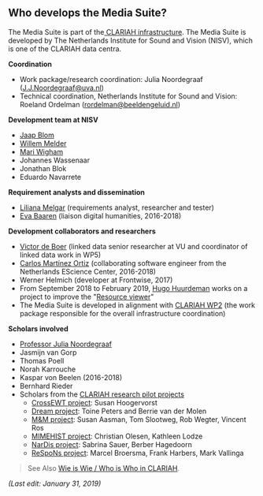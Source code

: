 ## Who develops the Media Suite?

The Media Suite is part of the[ CLARIAH infrastructure](https://clariah.nl/en/). The Media Suite is developed by The Netherlands Institute for Sound and Vision (NISV), which is one of the CLARIAH data centra.

**Coordination**

- Work package/research coordination: Julia Noordegraaf ([J.J.Noordegraaf@uva.nl](mailto:J.J.Noordegraaf@uva.nl))
- Technical coordination, Netherlands Institute for Sound and Vision: Roeland Ordelman ([rordelman@beeldengeluid.nl](mailto:rordelman@beeldengeluid.nl))

**Development team at NISV**

- [Jaap Blom](https://clariah.nl/en/about/who-is-who/wp5/jaap-blom)
- [Willem Melder](https://www.beeldengeluid.nl/en/knowledge/experts/willem-melder)
- [Mari Wigham](https://www.linkedin.com/in/mariwigham) 
- Johannes Wassenaar
- Jonathan Blok 
- Eduardo Navarrete 

**Requirement analysts and dissemination**

- [Liliana Melgar](https://www.linkedin.com/in/lilimelgar/?locale=en_US) (requirements analyst, researcher and tester)
- [Eva Baaren](https://www.linkedin.com/in/baaren/) (liaison digital humanities, 2016-2018)

**Development collaborators and researchers**

- [Victor de Boer](http://www.victordeboer.com/) (linked data senior researcher at VU and coordinator of linked data work in WP5)
- [Carlos Martínez Ortiz](https://www.esciencecenter.nl/profile/dr.-carlos-martinez-ortiz) (collaborating software engineer from the Netherlands EScience Center, 2016-2018)
- Werner Helmich (developer at Frontwise, 2017)
- From September 2018 to February 2019, [Hugo Huurdeman](https://www.timelessfuture.com/) works on a project to improve the "[Resource viewer](http://mediasuite.clariah.nl/documentation/tools/resource-viewer)"
- The Media Suite is developed in alignment with [CLARIAH WP2](https://clariah.nl/en/work-packages/technology) (the work package responsible for the overall infrastructure coordination)

**Scholars involved**

- [Professor Julia Noordegraaf](http://www.uva.nl/profiel/n/o/j.j.noordegraaf/j.j.noordegraaf.html)
- Jasmijn van Gorp
- Thomas Poell
- Norah Karrouche
- Kaspar von Beelen (2016-2018)
- Bernhard Rieder 
- Scholars from the [CLARIAH research pilot projects](http://mediasuite.clariah.nl/documentation/faq/what-are-research-pilots)
  - [CrossEWT project](https://clariah.nl/projecten/research-pilots/crossewt): Susan Hoogervorst
  - [Dream project](https://clariah.nl/projecten/research-pilots/dream): Toine Peters and Berrie van der Molen
  - [M&M project](https://clariah.nl/projecten/research-pilots/m-m): Susan Aasman, Tom Slootweg, Rob Wegter, Vincent Ros
  - [MIMEHIST project](https://clariah.nl/projecten/research-pilots/mimehist): Christian Olesen, Kathleen Lodze
  - [NarDis project](https://clariah.nl/projecten/research-pilots/nardis): Sabrina Sauer, Berber Hagedoorn
  - [ReSpoNs project](https://clariah.nl/projecten/research-pilots/respons): Marcel Broersma, Frank Harbers, Mark Vallinga



> See Also [Wie is Wie / Who is Who in CLARIAH](https://clariah.nl/over/wie-is-wie).



*(Last edit: January 31, 2019)*

